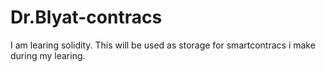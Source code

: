 # Dr.Blyat-contracs
I am learing solidity.
This will be used as storage for smartcontracs i make during my learing.
